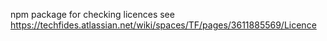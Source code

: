npm package for checking licences see https://techfides.atlassian.net/wiki/spaces/TF/pages/3611885569/Licence